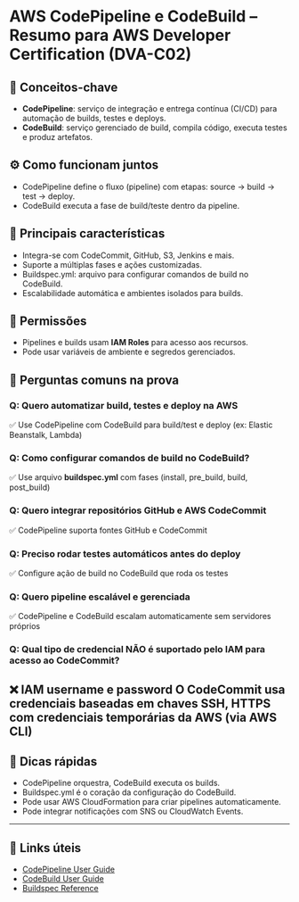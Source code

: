 # AWS CodePipeline e CodeBuild – Resumo para AWS Developer Certification (DVA-C02)

## 🧠 Conceitos-chave
- **CodePipeline**: serviço de integração e entrega contínua (CI/CD) para automação de builds, testes e deploys.
- **CodeBuild**: serviço gerenciado de build, compila código, executa testes e produz artefatos.

## ⚙️ Como funcionam juntos
- CodePipeline define o fluxo (pipeline) com etapas: source → build → test → deploy.
- CodeBuild executa a fase de build/teste dentro da pipeline.

## 🚀 Principais características
- Integra-se com CodeCommit, GitHub, S3, Jenkins e mais.
- Suporte a múltiplas fases e ações customizadas.
- Buildspec.yml: arquivo para configurar comandos de build no CodeBuild.
- Escalabilidade automática e ambientes isolados para builds.

## 🔐 Permissões
- Pipelines e builds usam **IAM Roles** para acesso aos recursos.
- Pode usar variáveis de ambiente e segredos gerenciados.

## 🧪 Perguntas comuns na prova

### Q: Quero automatizar build, testes e deploy na AWS
✅ Use CodePipeline com CodeBuild para build/test e deploy (ex: Elastic Beanstalk, Lambda)

### Q: Como configurar comandos de build no CodeBuild?
✅ Use arquivo **buildspec.yml** com fases (install, pre_build, build, post_build)

### Q: Quero integrar repositórios GitHub e AWS CodeCommit
✅ CodePipeline suporta fontes GitHub e CodeCommit

### Q: Preciso rodar testes automáticos antes do deploy
✅ Configure ação de build no CodeBuild que roda os testes

### Q: Quero pipeline escalável e gerenciada
✅ CodePipeline e CodeBuild escalam automaticamente sem servidores próprios

### Q: Qual tipo de credencial NÃO é suportado pelo IAM para acesso ao CodeCommit?
❌ IAM username e password
**O CodeCommit usa credenciais baseadas em chaves SSH, HTTPS com credenciais temporárias da AWS (via AWS CLI)**
---

## 📌 Dicas rápidas
- CodePipeline orquestra, CodeBuild executa os builds.
- Buildspec.yml é o coração da configuração do CodeBuild.
- Pode usar AWS CloudFormation para criar pipelines automaticamente.
- Pode integrar notificações com SNS ou CloudWatch Events.

---

## 🔗 Links úteis
- [CodePipeline User Guide](https://docs.aws.amazon.com/codepipeline/latest/userguide/welcome.html)
- [CodeBuild User Guide](https://docs.aws.amazon.com/codebuild/latest/userguide/welcome.html)
- [Buildspec Reference](https://docs.aws.amazon.com/codebuild/latest/userguide/build-spec-ref.html)
